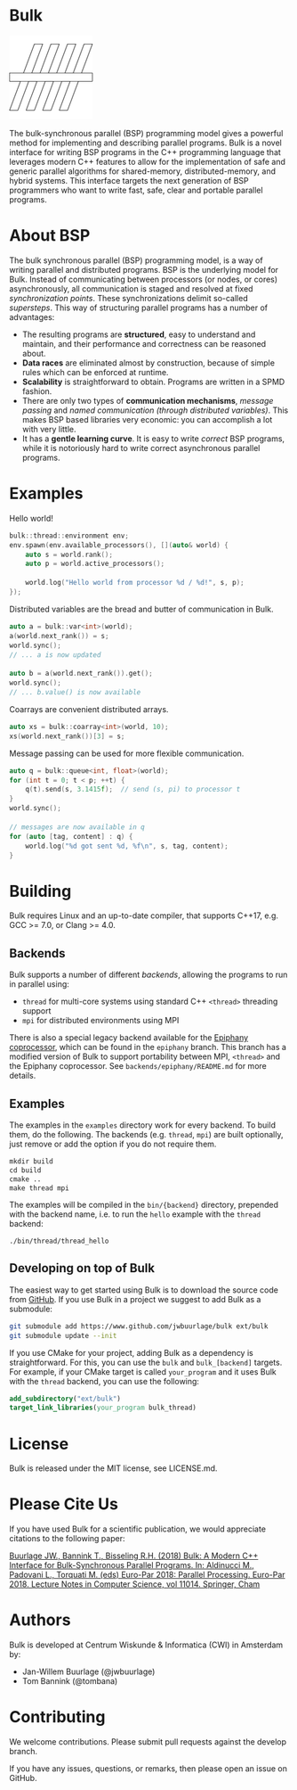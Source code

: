 # Bulk

![](docs/pages/images/logo-square.png)

The bulk-synchronous parallel (BSP) programming model gives a powerful method
for implementing and describing parallel programs. Bulk is a novel interface for
writing BSP programs in the C++ programming language that leverages modern C++
features to allow for the implementation of safe and generic parallel algorithms
for shared-memory, distributed-memory, and hybrid systems. This interface
targets the next generation of BSP programmers who want to write fast, safe,
clear and portable parallel programs.

# About BSP

The bulk synchronous parallel (BSP) programming model, is a way of writing
parallel and distributed programs. BSP is the underlying model for Bulk. Instead
of communicating between processors (or nodes, or cores) asynchronously, all
communication is staged and resolved at fixed _synchronization points_. These
synchronizations delimit so-called _supersteps_. This way of structuring
parallel programs has a number of advantages:

- The resulting programs are **structured**, easy to understand and maintain,
  and their performance and correctness can be reasoned about.
- **Data races** are eliminated almost by construction, because of simple rules
  which can be enforced at runtime.
- **Scalability** is straightforward to obtain. Programs are written in a SPMD
  fashion.
- There are only two types of **communication mechanisms**, _message passing_
  and _named communication (through distributed variables)_. This makes BSP
  based libraries very economic: you can accomplish a lot with very little.
- It has a **gentle learning curve**. It is easy to write _correct_ BSP
  programs, while it is notoriously hard to write correct asynchronous parallel
  programs.

# Examples

Hello world!

```cpp
bulk::thread::environment env;
env.spawn(env.available_processors(), [](auto& world) {
    auto s = world.rank();
    auto p = world.active_processors();

    world.log("Hello world from processor %d / %d!", s, p);
});
```

Distributed variables are the bread and butter of communication in Bulk.

```cpp
auto a = bulk::var<int>(world);
a(world.next_rank()) = s;
world.sync();
// ... a is now updated

auto b = a(world.next_rank()).get();
world.sync();
// ... b.value() is now available
```

Coarrays are convenient distributed arrays.

```cpp
auto xs = bulk::coarray<int>(world, 10);
xs(world.next_rank())[3] = s;
```

Message passing can be used for more flexible communication.

```cpp
auto q = bulk::queue<int, float>(world);
for (int t = 0; t < p; ++t) {
    q(t).send(s, 3.1415f);  // send (s, pi) to processor t
}
world.sync();

// messages are now available in q
for (auto [tag, content] : q) {
    world.log("%d got sent %d, %f\n", s, tag, content);
}
```

# Building


Bulk requires Linux and an up-to-date compiler, that supports C++17, e.g. GCC >=
7.0, or Clang >= 4.0.

## Backends

Bulk supports a number of different *backends*, allowing the programs to run in
parallel using:

- `thread` for multi-core systems using standard C++ `<thread>` threading support
- `mpi` for distributed environments using MPI

There is also a special legacy backend available for the [Epiphany
coprocessor](https://www.parallella.org/), which can be found in the `epiphany`
branch. This branch has a modified version of Bulk to support portability
between MPI, `<thread>` and the Epiphany coprocessor. See
`backends/epiphany/README.md` for more details.

## Examples

The examples in the `examples` directory work for every backend. To build them,
do the following. The backends (e.g. `thread`, `mpi`) are built optionally, just
remove or add the option if you do not require them.

    mkdir build
    cd build
    cmake ..
    make thread mpi

The examples will be compiled in the `bin/{backend}` directory, prepended with
the backend name, i.e. to run the `hello` example with the `thread` backend:

    ./bin/thread/thread_hello

## Developing on top of Bulk 

The easiest way to get started using Bulk is to download the source code from
[GitHub](https://www.github.com/jwbuurlage/bulk). If you use Bulk in a project
we suggest to add Bulk as a submodule:

```bash
git submodule add https://www.github.com/jwbuurlage/bulk ext/bulk
git submodule update --init
```

If you use CMake for your project, adding Bulk as a dependency is
straightforward. For this, you can use the `bulk` and `bulk_[backend]` targets.
For example, if your CMake target is called `your_program` and it uses Bulk with
the `thread` backend, you can use the following:

```cmake
add_subdirectory("ext/bulk")
target_link_libraries(your_program bulk_thread)
```

# License

Bulk is released under the MIT license, see LICENSE.md.

# Please Cite Us

If you have used Bulk for a scientific publication, we would appreciate
citations to the following paper:

[Buurlage JW., Bannink T., Bisseling R.H. (2018) Bulk: A Modern C++ Interface for Bulk-Synchronous Parallel Programs. In: Aldinucci M., Padovani L., Torquati M. (eds) Euro-Par 2018: Parallel Processing. Euro-Par 2018. Lecture Notes in Computer Science, vol 11014. Springer, Cham](https://doi.org/10.1007/978-3-319-96983-1_37)

# Authors

Bulk is developed at Centrum Wiskunde & Informatica (CWI) in Amsterdam by:

* Jan-Willem Buurlage (@jwbuurlage)
* Tom Bannink (@tombana)

# Contributing

We welcome contributions. Please submit pull requests against the develop
branch.

If you have any issues, questions, or remarks, then please open an issue on
GitHub.
